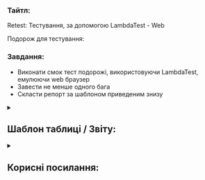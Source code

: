 <h3>Тайтл:</h3>
Retest: Тестування, за допомогою LambdaTest	- Web

Подорож для тестування:


<h3>Завдання:</h3>

- Виконати смок тест подорожі, використовуючи LambdaTest, емулюючи web браузер
- Завести не менше одного бага
- Скласти репорт за шаблоном приведеним знизу


<details><summary><h2>Шаблон таблиці / Звіту:</h2></summary> 

| ID Дефекту | Назва | Пристрій/версія браузера | Статус | Автор 
| --- | --- | --- | --- | ---
| #4672 | 20191012_14_dnipro_В "Маршруті подорожі" блоку "Мапа" не відображається назва готелю | LambdaTest, Win, Chrome 101.10.10 | Done | DmitriiNasonov 
  
</details>


<details>
    <summary><h2>Корисні посилання:</h2></summary> 

| Назва | Посилання
| --- | ---
| LambdaTest & BrowserStack | [Посилання](https://qax-camp.com.ua/lessons/browserstack/)
  
</details>


